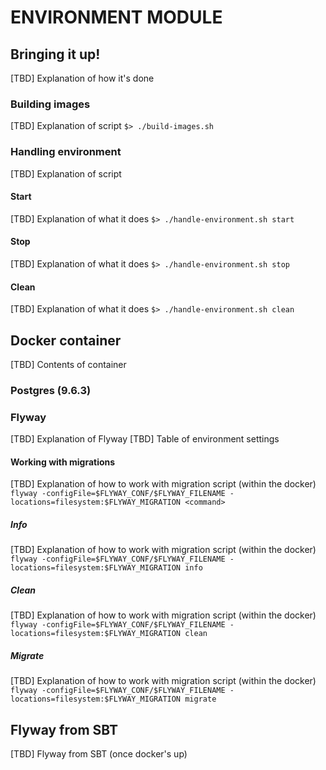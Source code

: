 # ENVIRONMENT MODULE

## Bringing it up!
[TBD] Explanation of how it's done
### Building images
[TBD] Explanation of script
`$> ./build-images.sh`
### Handling environment
[TBD] Explanation of script
#### Start
[TBD] Explanation of what it does
`$> ./handle-environment.sh start`
#### Stop
[TBD] Explanation of what it does
`$> ./handle-environment.sh stop`
#### Clean
[TBD] Explanation of what it does
`$> ./handle-environment.sh clean`



## Docker container
[TBD] Contents of container
### Postgres (9.6.3)
### Flyway
[TBD] Explanation of Flyway
[TBD] Table of environment settings
#### Working with migrations
[TBD] Explanation of how to work with migration script (within the docker)
`flyway -configFile=$FLYWAY_CONF/$FLYWAY_FILENAME -locations=filesystem:$FLYWAY_MIGRATION <command>`
##### Info
[TBD] Explanation of how to work with migration script (within the docker)
`flyway -configFile=$FLYWAY_CONF/$FLYWAY_FILENAME -locations=filesystem:$FLYWAY_MIGRATION info`
##### Clean
[TBD] Explanation of how to work with migration script (within the docker)
`flyway -configFile=$FLYWAY_CONF/$FLYWAY_FILENAME -locations=filesystem:$FLYWAY_MIGRATION clean`
##### Migrate
[TBD] Explanation of how to work with migration script (within the docker)
`flyway -configFile=$FLYWAY_CONF/$FLYWAY_FILENAME -locations=filesystem:$FLYWAY_MIGRATION migrate`

## Flyway from SBT
[TBD] Flyway from SBT (once docker's up)
